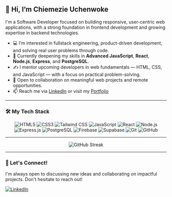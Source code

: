## 👋 Hi, I’m Chiemezie Uchenwoke

I'm a Software Developer focused on building responsive, user-centric web applications, with a strong foundation in frontend development and growing expertise in backend technologies.

- 💻 I’m interested in fullstack engineering, product-driven development, and solving real user problems through code.
- 🌱 Currently deepening my skills in **Advanced JavaScript**, **React**, **Node.js**, **Express**, and **PostgreSQL**.
- ✍️ I mentor upcoming developers in web fundamentals — HTML, CSS, and JavaScript — with a focus on practical problem-solving.
- 💞️ Open to collaboration on meaningful web projects and remote opportunities.
- 📫 Reach me via [LinkedIn](https://www.linkedin.com/in/chiemezieuchenwoke) or visit my [Portfolio](https://chiemezie-uchenwoke.vercel.app)

---

### 🛠️ My Tech Stack

<p align="center">
   <img src="https://img.shields.io/badge/HTML5-E34F26?style=for-the-badge&logo=html5&logoColor=white" alt="HTML5" />
  <img src="https://img.shields.io/badge/CSS3-1572B6?style=for-the-badge&logo=css3&logoColor=white" alt="CSS3" />
  <img src="https://img.shields.io/badge/Tailwind_CSS-06B6D4?style=for-the-badge&logo=tailwindcss&logoColor=white" alt="Tailwind CSS" />
  <img src="https://img.shields.io/badge/JavaScript-F7DF1E?style=for-the-badge&logo=javascript&logoColor=black" alt="JavaScript" />
  <img src="https://img.shields.io/badge/React-61DAFB?style=for-the-badge&logo=react&logoColor=black" alt="React" />
  <img src="https://img.shields.io/badge/Node.js-339933?style=for-the-badge&logo=node.js&logoColor=white" alt="Node.js" />
  <img src="https://img.shields.io/badge/Express.js-000000?style=for-the-badge&logo=express&logoColor=white" alt="Express.js" />
  <img src="https://img.shields.io/badge/PostgreSQL-316192?style=for-the-badge&logo=postgresql&logoColor=white" alt="PostgreSQL" />
  <img src="https://img.shields.io/badge/Firebase-FFCA28?style=for-the-badge&logo=firebase&logoColor=black" alt="Firebase" />
  <img src="https://img.shields.io/badge/Supabase-171717?style=for-the-badge&logo=supabase&logoColor=white" alt="Supabase" />
  <img src="https://img.shields.io/badge/Git-F05032?style=for-the-badge&logo=git&logoColor=white" alt="Git" />
  <img src="https://img.shields.io/badge/GitHub-181717?style=for-the-badge&logo=github&logoColor=white" alt="GitHub" />
  </p>

---

<p align="center">
  <img src="https://streak-stats.demolab.com?user=Chiemezie-Uchenwoke&theme=radical" alt="GitHub Streak" />
</p>

---

### 👋 Let's Connect!

I'm always open to discussing new ideas and collaborating on impactful projects. Don't hesitate to reach out!

<p>
  <a href="https://www.linkedin.com/in/chiemezieuchenwoke" target="_blank">
    <img src="https://img.shields.io/badge/LinkedIn-0A66C2?style=for-the-badge&logo=linkedin&logoColor=white" alt="LinkedIn" />
  </a>
</p>
